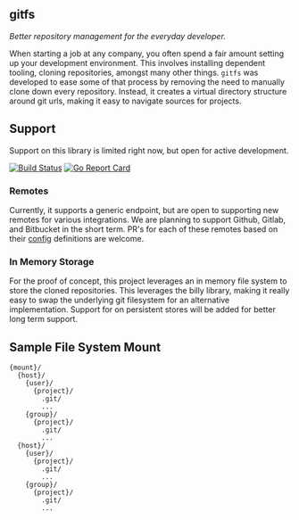 ## gitfs

_Better repository management for the everyday developer._

When starting a job at any company, you often spend a fair amount setting up your development environment.
This involves installing dependent tooling, cloning repositories, amongst many other things.
`gitfs` was developed to ease some of that process by removing the need to manually clone down every repository.
Instead, it creates a virtual directory structure around git urls, making it easy to navigate sources for projects.

## Support

Support on this library is limited right now, but open for active development.

[![Build Status](https://travis-ci.org/mjpitz/gitfs.svg?branch=master)](https://travis-ci.org/mjpitz/gitfs)
[![Go Report Card](https://goreportcard.com/badge/github.com/mjpitz/gitfs)](https://goreportcard.com/report/github.com/mjpitz/gitfs)

### Remotes

Currently, it supports a generic endpoint, but are open to supporting new remotes for various integrations.
We are planning to support Github, Gitlab, and Bitbucket in the short term.
PR's for each of these remotes based on their [config](pkg/config/config.proto) definitions are welcome.

### In Memory Storage

For the proof of concept, this project leverages an in memory file system to store the cloned repositories.
This leverages the billy library, making it really easy to swap the underlying git filesystem for an alternative implementation.
Support for on persistent stores will be added for better long term support.

## Sample File System Mount

```
{mount}/
  {host}/
    {user}/
      {project}/
        .git/
        ...
    {group}/
      {project}/
        .git/
        ...
  {host}/
    {user}/
      {project}/
        .git/
        ...
    {group}/
      {project}/
        .git/
        ...
```
